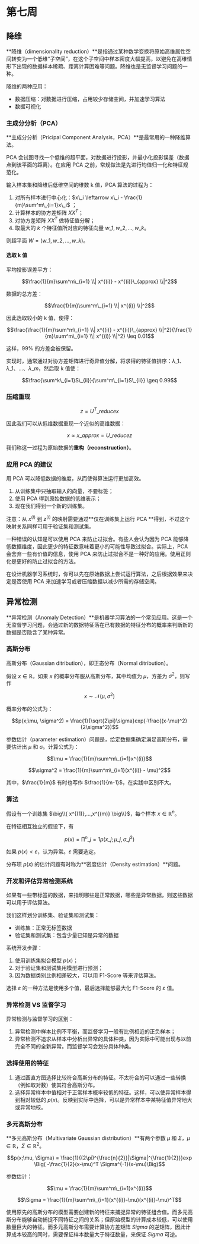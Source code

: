 # 第七周

## 降维

**降维（dimensionality reduction）**是指通过某种数学变换将原始高维属性空间转变为一个低维“子空间”，在这个子空间中样本密度大幅提高，以避免在高维情形下出现的数据样本稀疏、距离计算困难等问题。降维也是无监督学习问题的一种。

降维的两种应用：

- 数据压缩：对数据进行压缩，占用较少存储空间，并加速学习算法
- 数据可视化

### 主成分分析（PCA）

**主成分分析（Pricipal Component Analysis，PCA）**是最常用的一种降维算法。

PCA 会试图寻找一个低维的超平面，对数据进行投影，并最小化投影误差（数据点到该平面的距离）。在应用 PCA 之前，常规做法是先进行均值归一化和特征规范化。

输入样本集和降维后低维空间的维数 k 值，PCA 算法的过程为：

1. 对所有样本进行中心化：$x\_i \leftarrow x\_i - \frac{1}{m}\sum^m\_{i=1}x\_i$ ；
2. 计算样本的协方差矩阵 $XX^T$；
3. 对协方差矩阵 $XX^T$ 做特征值分解；
4. 取最大的 $k$ 个特征值所对应的特征向量 $w\_1, w\_2, ..., w\_k$。

则超平面 $W = (w\_1, w\_2, ..., w\_k)$。

#### 选取 k 值

平均投影误差平方：

$$\frac{1}{m}\sum^m\_{i=1} \\| x^{(i)} - x^{(i)}\_{approx} \\|^2$$

数据的总方差：

$$\frac{1}{m}\sum^m\_{i=1} \\| x^{(i)} \\|^2$$

因此选取较小的 k 值，使得：

$$\frac{\frac{1}{m}\sum^m\_{i=1} \\| x^{(i)} - x^{(i)}\_{approx} \\|^2}{\frac{1}{m}\sum^m\_{i=1} \\| x^{(i)} \\|^2} \leq 0.01$$

这样，99% 的方差会被保留。

实现时，通常通过对协方差矩阵进行奇异值分解，将求得的特征值排序：$\lambda\_1、\lambda\_1、...、\lambda\_m$，然后取 k 值使：

$$\frac{\sum^k\_{i=1}S\_{ii}}{\sum^m\_{i=1}S\_{ii}} \geq 0.99$$

### 压缩重现

$$z = U^T\_{reduce}x$$

因此我们可以从低维数据重现一个近似的高维数据：

$$x \approx x\_{approx} = U\_{reduce}z$$

我们称这一过程为原始数据的**重构（reconstruction）**。

### 应用 PCA 的建议

用 PCA 可以降低数据的维度，从而使得算法运行更加高效。

1. 从训练集中只抽取输入的向量，不要标签；
2. 使用 PCA 得到原始数据的低维表示；
3. 现在我们得到一个新的训练集。

注意：从 $x^{(i)}$ 到 $z^{(i)}$ 的映射需要通过**仅在训练集上运行 PCA **得到，不过这个映射关系同样可用于验证集和测试集。

一种错误的认知是可以使用 PCA 来防止过拟合。有些人会认为因为 PCA 能够降低数据维度，因此更少的特征数意味着更小的可能性导致过拟合。实际上，PCA 会舍弃一些有价值的信息，使用 PCA 来防止过拟合不是一种好的应用。使用正则化是更好的防止过拟合的方法。

在设计机器学习系统时，你可以先在原始数据上尝试运行算法，之后根据效果来决定是否使用 PCA 来加速学习或者压缩数据以减少所需的存储空间。

## 异常检测

**异常检测（Anomaly Detection）**是机器学习算法的一个常见应用。这是一个无监督学习问题，会通过新的数据特征落在已有数据的特征分布的概率来判断新的数据是否隐含了某种异常。

### 高斯分布

高斯分布（Gaussian ditribution），即正态分布（Normal ditribution）。

假设 $x \in \mathbb{R}$，如果 $x$ 的概率分布服从高斯分布，其中均值为 $\mu$，方差为 $\sigma^2$，则写作

$$x \sim \mathcal{N}(\mu, \sigma^2)$$

概率分布的公式为：

$$p(x;\mu, \sigma^2) = \frac{1}{\sqrt{2\pi}\sigma}exp(-\frac{(x-\mu)^2}{2\sigma^2})$$

参数估计（parameter estimation）问题是，给定数据集确定满足高斯分布，需要估计出 $\mu$ 和 $\sigma$。计算公式为：

$$\mu = \frac{1}{m}\sum^m\_{i=1}x^{(i)}$$

$$\sigma^2 = \frac{1}{m}\sum^m\_{i=1}(x^{(i)} - \mu)^2$$

其中，$\frac{1}{m}$ 有时也写作 $\frac{1}{m-1}$，在实践中区别不大。

### 算法

假设有一个训练集 $\big\\{ x^{(1)},...,x^{(m)} \big\\}$，每个样本 $x \in \mathbb{R}^n$。

在特征相互独立的假设下，有

$$p(x) = \prod^n\_{j=1}p(x\_j;\mu\_j,\sigma\_j^2)$$

如果 $p(x) < \varepsilon$，认为异常。$\varepsilon$ 需要选定。

分布项 $p(x)$ 的估计问题有时称为**密度估计（Density estimation）**问题。

### 开发和评估异常检测系统

如果有一些带标签的数据，来指明哪些是正常数据，哪些是异常数据，则这些数据可以用于评估算法。

我们这样划分训练集、验证集和测试集：

* 训练集：正常无标签数据
* 验证集和测试集：包含少量已知是异常的数据

系统开发步骤：

1. 使用训练集拟合模型 $p(x)$；
2. 对于验证集和测试集用模型进行预测；
3. 因为数据类别比例相差较大，可以用 F1-Score 等来评估算法。

选择 $\varepsilon$ 的一种方法是使用多个值，最后选择能够最大化 F1-Score 的 $\varepsilon$ 值。

### 异常检测 VS 监督学习

异常检测与监督学习的区别：

1. 异常检测中样本比例不平衡，而监督学习一般有比例相近的正负样本；
2. 异常检测不追求从样本中分析出异常的具体种类，因为实际中可能出现与以前完全不同的全新异常。而监督学习会划分具体种类。

### 选择使用的特征

1. 通过画直方图选择比较符合高斯分布的特征。不太符合的可以通过一些转换（例如取对数）使其符合高斯分布。
2. 选择异常样本中值相对于正常样本概率较低的特征。这样，可以使异常样本得到相对较低的 $p(x)$。反映到实际中选择，可以是异常样本中某特征值异常地大或异常地校。

### 多元高斯分布

**多元高斯分布（Multivariate Gaussian distribution）**有两个参数 $\mu$ 和 $\Sigma$，$\mu \in \mathbb{R}$，$\Sigma \in \mathbb{R}^2$。

$$p(x;\mu, \Sigma) = \frac{1}{(2\pi)^{\frac{n}{2}}|\Sigma|^{\frac{1}{2}}}exp \Big( -\frac{1}{2}(x-\mu)^T \Sigma^{-1}(x-\mu)\Big)$$

参数估计：

$$\mu = \frac{1}{m}\sum^m\_{i=1}x^{(i)}$$

$$\Sigma = \frac{1}{m}\sum^m\_{i=1}(x^{(i)}-\mu)(x^{(i)}-\mu)^T$$

使用原先的高斯分布的模型需要创建新的特征来捕捉异常的特征组合值。而多元高斯分布能够自动捕捉不同特征之间的关系；但原始模型的计算成本较低，可以使用数量巨大的特征。而多元高斯分布需要计算协方差矩阵 $Sigma$ 的逆矩阵，因此计算成本较高的同时，需要保证样本数量大于特征数量，来保证 $Sigma$ 可逆。

<script type="text/x-mathjax-config">
 MathJax.Hub.Config({
   tex2jax: {inlineMath: [ ['$', '$'] ],
         displayMath: [ ['$$', '$$']]}
 });
</script>

<script src="https://cdn.bootcss.com/mathjax/2.7.4/latest.js?config=default"></script>